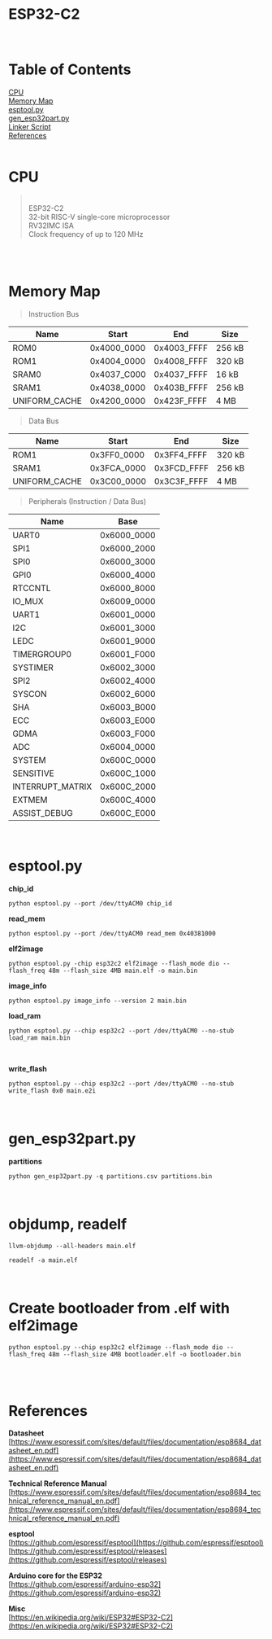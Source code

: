 # ESP32-C2

<br>

# Table of Contents
[CPU](#esp32-c2)  
[Memory Map](#memory-map)  
[esptool.py](#esptoolpy)  
[gen_esp32part.py](#gen_esp32partpy)  
[Linker Script](#linker-script)  
[References](#references)   
<br>

# CPU
><br>ESP32-C2  
32-bit RISC-V single-core microprocessor  
RV32IMC ISA  
Clock frequency of up to 120 MHz  
<br>

<br>

# Memory Map

>Instruction Bus  

| Name          | Start       | End         | Size      |
| ------------- | ----------- | ----------- | --------- |
| ROM0          | 0x4000_0000 | 0x4003_FFFF | 256 kB    |
| ROM1          | 0x4004_0000 | 0x4008_FFFF | 320 kB    |
| SRAM0         | 0x4037_C000 | 0x4037_FFFF |  16 kB    |
| SRAM1         | 0x4038_0000 | 0x403B_FFFF | 256 kB    |
| UNIFORM_CACHE | 0x4200_0000 | 0x423F_FFFF |   4 MB    |

>Data Bus

| Name          | Start       | End         | Size      |
| ------------- | ----------- | ----------- | --------- |
| ROM1          | 0x3FF0_0000 | 0x3FF4_FFFF | 320 kB    |
| SRAM1         | 0x3FCA_0000 | 0x3FCD_FFFF | 256 kB    |
| UNIFORM_CACHE | 0x3C00_0000 | 0x3C3F_FFFF |   4 MB    |

> Peripherals (Instruction / Data Bus)

| Name                           | Base        |
| ------------------------------ | ----------- |
| UART0                          | 0x6000_0000 |
| SPI1                           | 0x6000_2000 |
| SPI0                           | 0x6000_3000 |
| GPI0                           | 0x6000_4000 |
| RTCCNTL                        | 0x6000_8000 |
| IO_MUX                         | 0x6009_0000 |
| UART1                          | 0x6001_0000 |
| I2C                            | 0x6001_3000 |
| LEDC                           | 0x6001_9000 |
| TIMERGROUP0                    | 0x6001_F000 |
| SYSTIMER                       | 0x6002_3000 |
| SPI2                           | 0x6002_4000 |
| SYSCON                         | 0x6002_6000 |
| SHA                            | 0x6003_B000 |
| ECC                            | 0x6003_E000 |
| GDMA                           | 0x6003_F000 |
| ADC                            | 0x6004_0000 |
| SYSTEM                         | 0x600C_0000 |
| SENSITIVE                      | 0x600C_1000 |
| INTERRUPT_MATRIX               | 0x600C_2000 |
| EXTMEM                         | 0x600C_4000 |
| ASSIST_DEBUG                   | 0x600C_E000 |

<br>

# esptool.py

**chip_id**
```
python esptool.py --port /dev/ttyACM0 chip_id
```

**read_mem**
```
python esptool.py --port /dev/ttyACM0 read_mem 0x40381000
```

**elf2image**
```
python esptool.py -chip esp32c2 elf2image --flash_mode dio --flash_freq 48m --flash_size 4MB main.elf -o main.bin
```

**image_info**
```
python esptool.py image_info --version 2 main.bin
```

**load_ram**
```
python esptool.py --chip esp32c2 --port /dev/ttyACM0 --no-stub load_ram main.bin
```
<br>

**write_flash**
```
python esptool.py --chip esp32c2 --port /dev/ttyACM0 --no-stub write_flash 0x0 main.e2i
```
<br>

# gen_esp32part.py
**partitions**
```
python gen_esp32part.py -q partitions.csv partitions.bin
```
<br>

# objdump, readelf
```
llvm-objdump --all-headers main.elf

readelf -a main.elf
```
<br>

# Create bootloader from .elf with elf2image
```
python esptool.py --chip esp32c2 elf2image --flash_mode dio --flash_freq 48m --flash_size 4MB bootloader.elf -o bootloader.bin
```
<br>

<br>

# References

**Datasheet**  
[https://www.espressif.com/sites/default/files/documentation/esp8684_datasheet_en.pdf](https://www.espressif.com/sites/default/files/documentation/esp8684_datasheet_en.pdf)  

**Technical Reference Manual**  
[https://www.espressif.com/sites/default/files/documentation/esp8684_technical_reference_manual_en.pdf](https://www.espressif.com/sites/default/files/documentation/esp8684_technical_reference_manual_en.pdf)  

**esptool**  
[https://github.com/espressif/esptool](https://github.com/espressif/esptool)  
[https://github.com/espressif/esptool/releases](https://github.com/espressif/esptool/releases)

**Arduino core for the ESP32**  
[https://github.com/espressif/arduino-esp32](https://github.com/espressif/arduino-esp32)  

**Misc**  
[https://en.wikipedia.org/wiki/ESP32#ESP32-C2](https://en.wikipedia.org/wiki/ESP32#ESP32-C2)  

<br>
